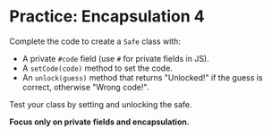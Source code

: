 # Practice: Encapsulation 4

Complete the code to create a `Safe` class with:
- A private `#code` field (use `#` for private fields in JS).
- A `setCode(code)` method to set the code.
- An `unlock(guess)` method that returns "Unlocked!" if the guess is correct, otherwise "Wrong code!".

Test your class by setting and unlocking the safe.

**Focus only on private fields and encapsulation.**
